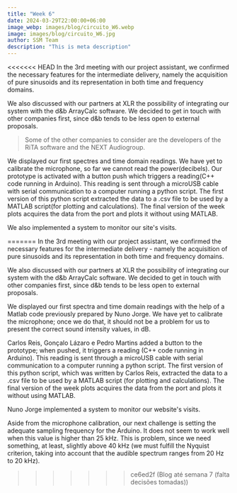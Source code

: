 ```yaml
---
title: "Week 6"
date: 2024-03-29T22:00:00+06:00
image_webp: images/blog/circuito_W6.webp
image: images/blog/circuito_W6.jpg
author: SSM Team
description: "This is meta description"
---
```


<<<<<<< HEAD
In the 3rd meeting with our project assistant, we confirmed the necessary features for the intermediate delivery, namely the acquisition of pure sinusoids and its representation in both time and frequency domains.

We also discussed with our partners at XLR the possibility of integrating our system with the d&b ArrayCalc software. We decided to get in touch with other companies first, since d&b tends to be less open to external proposals.

> Some of the other companies to consider are the developers of the RiTA software and the NEXT Audiogroup.  

We displayed our first spectres and time domain readings. We have yet to calibrate the microphone, so far we cannot read the power(decibels).
Our prototype is activated with a button push which triggers a reading(C++ code running in Arduino).
This reading is sent through a microUSB cable with serial communication to a computer running a python script.
The first version of this python script extracted the data to a .csv file to be used by a MATLAB script(for plotting and calculations).
The final version of the week plots acquires the data from the port and plots it without using MATLAB.

We also implemented a system to monitor our site's visits.


=======
In the 3rd meeting with our project assistant, we confirmed the necessary features for the intermediate delivery - namely the acquisition of pure sinusoids and its representation in both time and frequency domains.

We also discussed with our partners at XLR the possibility of integrating our system with the d&b ArrayCalc software. We decided to get in touch with other companies first, since d&b tends to be less open to external proposals.

We displayed our first spectra and time domain readings with the help of a Matlab code previously prepared by Nuno Jorge. We have yet to calibrate the microphone; once we do that, it should not be a problem for us to present the correct sound intensity values, in dB.

Carlos Reis, Gonçalo Lázaro e Pedro Martins added a button to the prototype; when pushed, it triggers a reading (C++ code running in Arduino). This reading is sent through a microUSB cable with serial communication to a computer running a python script.
The first version of this python script, which was written by Carlos Reis, extracted the data to a .csv file to be used by a MATLAB script (for plotting and calculations).
The final version of the week plots acquires the data from the port and plots it without using MATLAB.

Nuno Jorge implemented a system to monitor our website's visits.

Aside from the microphone calibration, our next challenge is setting the adequate sampling frequency for the Arduino. It does not seem to work well when this value is higher than 25 kHz. This is problem, since we need something, at least, slightly above 40 kHz (we must fulfill the Nyquist criterion, taking into account that the audible spectrum ranges from 20 Hz to 20 kHz).
>>>>>>> ce6ed2f (Blog até semana 7 (falta decisões tomadas))
